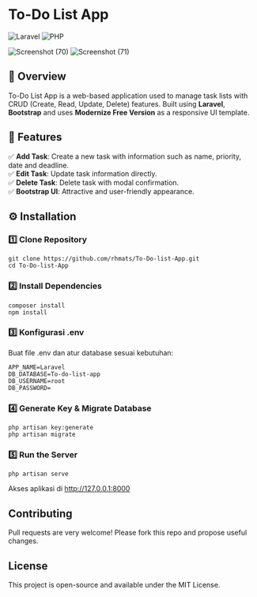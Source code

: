 # To-Do List App

![Laravel](https://img.shields.io/badge/Laravel-10.x-red?style=for-the-badge&logo=laravel)
![PHP](https://img.shields.io/badge/PHP-8.x-purple?style=for-the-badge&logo=php)

![Screenshot (70)](https://github.com/user-attachments/assets/8458119d-4638-4da8-ac81-04d83f76db80)
![Screenshot (71)](https://github.com/user-attachments/assets/1a92557d-72e3-4b3d-be0a-c1b5dac5f2e8)


## 📌 Overview
To-Do List App is a web-based application used to manage task lists with CRUD (Create, Read, Update, Delete) features. Built using **Laravel**, **Bootstrap** and uses **Modernize Free Version** as a responsive UI template.

## 🚀 Features
✅ **Add Task**: Create a new task with information such as name, priority, date and deadline.  
✅ **Edit Task**: Update task information directly.  
✅ **Delete Task**: Delete task with modal confirmation.  
✅ **Bootstrap UI**: Attractive and user-friendly appearance.

## ⚙️ Installation

### 1️⃣ Clone Repository
```
git clone https://github.com/rhmats/To-Do-list-App.git
cd To-Do-list-App
```

### 2️⃣ Install Dependencies
```
composer install
npm install
```

### 3️⃣ Konfigurasi .env
Buat file .env dan atur database sesuai kebutuhan:
```
APP_NAME=Laravel
DB_DATABASE=To-do-list-app
DB_USERNAME=root
DB_PASSWORD=
```

### 4️⃣ Generate Key & Migrate Database
```
php artisan key:generate
php artisan migrate
```

### 5️⃣ Run the Server
```
php artisan serve
```
Akses aplikasi di http://127.0.0.1:8000

## Contributing
Pull requests are very welcome! Please fork this repo and propose useful changes.

## License
This project is open-source and available under the MIT License.

